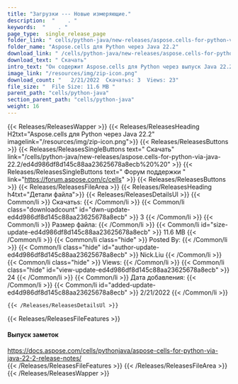```yaml
---
title: "Загрузки --- Новые измеряющие." 
description:  "    . " 
keywords:  "    . " 
page_type:  single_release_page
folder_link: " cells/python-java/new-releases/aspose.cells-for-python-via-java-22.2/"
folder_name: "Aspose.cells для Python через Java 22.2"
download_link: " /cells/python-java/new-releases/aspose.cells-for-python-via-java-22.2/ed4d986df8d145c88aa23625678a8ecb"
download_text: " Скачать"
intro_text: "Он содержит Aspose.cells для Python через выпуск Java 22.2."
image_link: "/resources/img/zip-icon.png"
download_count: "   2/21/2022  Скачатьs: 3  Views: 23"
file_size: "  File Size: 11.6 MB "
parent_path: "cells/python-java"
section_parent_path: "cells/python-java"
weight: 16
---
```


{{< Releases/ReleasesWapper >}}
  {{< Releases/ReleasesHeading H2txt="Aspose.cells для Python через Java 22.2" imagelink="/resources/img/zip-icon.png">}}
  {{< Releases/ReleasesButtons >}}
    {{< Releases/ReleasesSingleButtons text=" Скачать" link="/cells/python-java/new-releases/aspose.cells-for-python-via-java-22.2/ed4d986df8d145c88aa23625678a8ecb%20%20" >}}
    {{< Releases/ReleasesSingleButtons text=" Форум поддержки " link="https://forum.aspose.com/c/cells" >}}
  {{< Releases/ReleasesButtons >}}
  {{< Releases/ReleasesFileArea >}}
    {{< Releases/ReleasesHeading h4txt="Детали файла">}}
    {{< Releases/ReleasesDetailsUl >}}
            {{< Common/li  >}} Скачатьs: {{< /Common/li >}} 
      {{< Common/li class="downloadcount" id="dwn-update-ed4d986df8d145c88aa23625678a8ecb" >}} 3 {{< /Common/li >}} 
      {{< Common/li  >}} Размер файла: {{< /Common/li >}} 
      {{< Common/li id="size-update-ed4d986df8d145c88aa23625678a8ecb" >}} 11.6 MB {{< /Common/li >}} 
      {{< Common/li  class="hide" >}} Posted By: {{< /Common/li >}} 
      {{< Common/li class="hide" id="author-update-ed4d986df8d145c88aa23625678a8ecb" >}} Nick.Liu {{< /Common/li >}} 
      {{< Common/li class="hide"  >}} Views: {{< /Common/li >}} 
      {{< Common/li class="hide" id="view-update-ed4d986df8d145c88aa23625678a8ecb" >}} 24 {{< /Common/li >}} 
      {{< Common/li  >}} Дата добавления: {{< /Common/li >}} 
      {{< Common/li id="added-update-ed4d986df8d145c88aa23625678a8ecb" >}} 2/21/2022 {{< /Common/li >}} 

    {{< /Releases/ReleasesDetailsUl >}}

  {{< Releases/ReleasesFileFeatures >}}
      <h4>Выпуск заметок</h4><div><a href="https://docs.aspose.com/cells/pythonjava/aspose-cells-for-python-via-java-22-2-release-notes/">https://docs.aspose.com/cells/pythonjava/aspose-cells-for-python-via-java-22-2-release-notes/</a></div>
  {{< /Releases/ReleasesFileFeatures >}}
 {{< /Releases/ReleasesFileArea >}}
{{< /Releases/ReleasesWapper >}}


